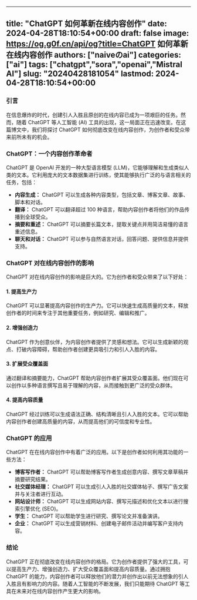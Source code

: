 
---
title: "ChatGPT 如何革新在线内容创作"
date: 2024-04-28T18:10:54+00:00
draft: false
image: https://og.g0f.cn/api/og?title=ChatGPT 如何革新在线内容创作
authors: ["naiveのai"]
categories: ["ai"]
tags: ["chatgpt","sora","openai","Mistral AI"]
slug: "20240428181054"
lastmod: 2024-04-28T18:10:54+00:00
---
### 引言

在信息爆炸的时代，创建引人入胜且原创的在线内容已成为一项艰巨的任务。然而，随着 ChatGPT 等人工智能 (AI) 工具的出现，这一局面正在迅速改变。在这篇博文中，我们将探讨 ChatGPT 如何彻底改变在线内容创作，为创作者和受众带来前所未有的机会。

### ChatGPT：一个内容创作革命者

ChatGPT 是 OpenAI 开发的一种大型语言模型 (LLM)，它能够理解和生成类似人类的文本。它利用庞大的文本数据集进行训练，使其能够执行广泛的与语言相关的任务，包括：

* **内容生成：** ChatGPT 可以生成各种内容类型，包括文章、博客文章、故事、脚本和对话。
* **翻译：** ChatGPT 可以翻译超过 100 种语言，帮助内容创作者将他们的作品传播到全球受众。
* **摘要和重述：** ChatGPT 可以摘要长篇文本，提取关键点并用简洁易懂的语言重述信息。
* **聊天和对话：** ChatGPT 可以参与自然语言对话，回答问题、提供信息并提供支持。

### ChatGPT 对在线内容创作的影响

ChatGPT 对在线内容创作的影响是巨大的。它为创作者和受众带来了以下好处：

#### 1. 提高生产力

ChatGPT 可以显著提高内容创作的生产力。它可以快速生成高质量的文本，释放创作者的时间来专注于其他重要任务，例如研究、编辑和推广。

#### 2. 增强创造力

ChatGPT 作为创意伙伴，为内容创作者提供了灵感和想法。它可以生成新颖的观点、打破内容障碍，帮助创作者创建更具吸引力和引人入胜的内容。

#### 3. 扩展受众覆盖面

通过翻译和摘要能力，ChatGPT 帮助内容创作者扩展其受众覆盖面。他们现在可以创作以多种语言撰写且易于理解的内容，从而接触到更广泛的受众群体。

#### 4. 提高内容质量

ChatGPT 经过训练可以生成语法正确、结构清晰且引人入胜的文本。它可以帮助内容创作者创建高质量的内容，从而提高他们的可信度和专业性。

### ChatGPT 的应用

ChatGPT 在在线内容创作中有着广泛的应用。以下是创作者如何利用其功能的一些方法：

* **博客写作者：** ChatGPT 可以帮助博客写作者生成创意内容、撰写文章草稿并摘要研究结果。
* **社交媒体经理：** ChatGPT 可以生成引人入胜的社交媒体帖子、撰写广告文案并与关注者进行互动。
* **网站设计师：** ChatGPT 可以生成网站内容、撰写元描述和优化文本以进行搜索引擎优化 (SEO)。
* **学生：** ChatGPT 可以帮助学生进行研究、撰写论文并准备演讲。
* **企业：** ChatGPT 可以生成营销材料、创建电子邮件活动并编写客户支持内容。

### 结论

ChatGPT 正在彻底改变在线内容创作的格局。它为创作者提供了强大的工具，可以提高生产力、增强创造力、扩大受众覆盖面和提高内容质量。通过拥抱 ChatGPT 的能力，内容创作者可以释放他们的潜力并创作出以前无法想象的引人入胜且有影响力的内容。随着人工智能的不断发展，我们只能期待 ChatGPT 等工具在未来对在线内容创作产生更大的影响。